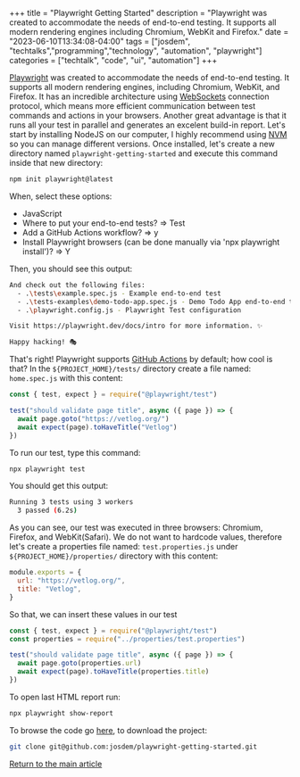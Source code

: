 +++
title =  "Playwright Getting Started"
description = "Playwright was created to accommodate the needs of end-to-end testing. It supports all modern rendering engines including Chromium, WebKit and Firefox."
date = "2023-06-10T13:34:08-04:00"
tags = ["josdem", "techtalks","programming","technology", "automation", "playwright"]
categories = ["techtalk", "code", "ui", "automation"]
+++

[Playwright](https://playwright.dev/) was created to accommodate the needs of end-to-end testing. It supports all modern rendering engines, including Chromium, WebKit, and Firefox. It has an incredible architecture using [WebSockets](https://developer.mozilla.org/en-US/docs/Web/API/WebSockets_API) connection protocol, which means more efficient communication between test commands and actions in your browsers. Another great advantage is that it runs all your test in parallel and generates an excelent build-in report. Let's start by installing NodeJS on our computer, I highly recommend using [NVM](https://github.com/nvm-sh/nvm) so you can manage different versions. Once installed, let's create a new directory named `playwright-getting-started` and execute this command inside that new directory:

```bash
npm init playwright@latest
```

When, select these options:
- JavaScript
- Where to put your end-to-end tests? => Test
- Add a GitHub Actions workflow? => y
- Install Playwright browsers (can be done manually via 'npx playwright install')? => Y

Then, you should see this output:

```bash
And check out the following files:
  - .\tests\example.spec.js - Example end-to-end test
  - .\tests-examples\demo-todo-app.spec.js - Demo Todo App end-to-end tests
  - .\playwright.config.js - Playwright Test configuration

Visit https://playwright.dev/docs/intro for more information. ✨

Happy hacking! 🎭
```

That's right! Playwright supports [GitHub Actions](https://github.com/features/actions) by default; how cool is that? In the `${PROJECT_HOME}/tests/` directory create a file named: `home.spec.js` with this content:

```javascript
const { test, expect } = require("@playwright/test")

test("should validate page title", async ({ page }) => {
  await page.goto("https://vetlog.org/")
  await expect(page).toHaveTitle("Vetlog")
})
```

To run our test, type this command:

```bash
npx playwright test
```

You should get this output:

```bash
Running 3 tests using 3 workers
  3 passed (6.2s)
```
As you can see, our test was executed in three browsers: Chromium, Firefox, and WebKit(Safari). We do not want to hardcode values, therefore let's create a properties file named: `test.properties.js` under `${PROJECT_HOME}/properties/` directory with this content:

```javascript
module.exports = {
  url: "https://vetlog.org/",
  title: "Vetlog",
}
```

So that, we can insert these values in our test

```javascript
const { test, expect } = require("@playwright/test")
const properties = require("../properties/test.properties")

test("should validate page title", async ({ page }) => {
  await page.goto(properties.url)
  await expect(page).toHaveTitle(properties.title)
})
```

To open last HTML report run:

```bash
npx playwright show-report
```

To browse the code go [here](https://github.com/josdem/playwright-getting-started), to download the project:

```bash
git clone git@github.com:josdem/playwright-getting-started.git
```

[Return to the main article](/techtalk/ux)